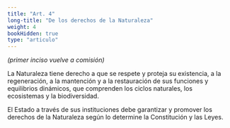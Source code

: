 ```yaml
---
title: "Art. 4"
long-title: "De los derechos de la Naturaleza"
weight: 4
bookHidden: true
type: "articulo"
---
```

*(primer inciso vuelve a comisión)*

La Naturaleza tiene derecho a que se respete y proteja su existencia, a la regeneración, a la mantención y a la restauración de sus funciones y equilibrios dinámicos, que comprenden los ciclos naturales, los ecosistemas y la biodiversidad.

El Estado a través de sus instituciones debe garantizar y promover los derechos de la Naturaleza según lo determine la Constitución y las Leyes.
